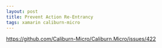 ```yaml
---
layout: post
title: Prevent Action Re-Entrancy
tags: xamarin caliburn-micro
---
```


https://github.com/Caliburn-Micro/Caliburn.Micro/issues/422